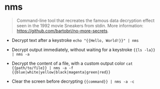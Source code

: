 # nms
> Command-line tool that recreates the famous data decryption effect seen in the 1992 movie Sneakers from stdin.
> More information: <https://github.com/bartobri/no-more-secrets>.

- Decrypt text after a keystroke
`echo "{{Hello, World!}}" | nms`

- Decrypt output immediately, without waiting for a keystroke
`{{ls -la}} | nms -a`

- Decrypt the content of a file, with a custom output color
`cat {{path/to/file}} | nms -a -f {{blue|white|yellow|black|magenta|green|red}}`

- Clear the screen before decrypting
`{{command}} | nms -a -c`
